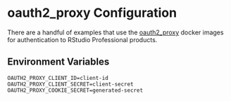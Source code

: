 # oauth2_proxy Configuration

There are a handful of examples that use the [oauth2_proxy]() docker images for authentication to RStudio Professional products.

## Environment Variables

```
OAUTH2_PROXY_CLIENT_ID=client-id
OAUTH2_PROXY_CLIENT_SECRET=client-secret
OAUTH2_PROXY_COOKIE_SECRET=generated-secret
```
